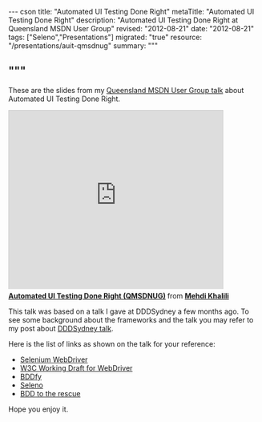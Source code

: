 --- cson
title: "Automated UI Testing Done Right"
metaTitle: "Automated UI Testing Done Right"
description: "Automated UI Testing Done Right at Queensland MSDN User Group"
revised: "2012-08-21"
date: "2012-08-21"
tags: ["Seleno","Presentations"]
migrated: "true"
resource: "/presentations/auit-qmsdnug"
summary: """

"""
---
These are the slides from my [Queensland MSDN User Group talk][1] about Automated UI Testing Done Right. 

<iframe src="http://www.slideshare.net/slideshow/embed_code/14024604" width="427" height="356" frameborder="0" marginwidth="0" marginheight="0" scrolling="no" style="border:1px solid #CCC;border-width:1px 1px 0;margin-bottom:5px" allowfullscreen> </iframe> <div style="margin-bottom:5px"> <strong> <a href="http://www.slideshare.net/MehdiKhalili/automated-ui-testing-done-right-qmsdnug" title="Automated UI Testing Done Right (QMSDNUG)" target="_blank">Automated UI Testing Done Right (QMSDNUG)</a> </strong> from <strong><a href="http://www.slideshare.net/MehdiKhalili" target="_blank">Mehdi Khalili</a></strong> </div>

This talk was based on a talk I gave at DDDSydney a few months ago. To see some background about the frameworks and the talk you may refer to my post about [DDDSydney talk][2].

Here is the list of links as shown on the talk for your reference:

 - [Selenium WebDriver][3]
 - [W3C Working Draft for WebDriver][4]
 - [BDDfy][5]
 - [Seleno][6]
 - [BDD to the rescue][7]

Hope you enjoy it.


  [1]: http://www.qmsdnug.org/
  [2]: /presentations/automated-ui-testing-done-right-at-dddsydney
  [3]: http://seleniumhq.org/projects/webdriver/
  [4]: http://www.w3.org/TR/2012/WD-webdriver-20120710/
  [5]: http://teststack.github.com/TestStack.BDDfy/
  [6]: http://teststack.github.com/TestStack.Seleno/
  [7]: /bdd-to-the-rescue